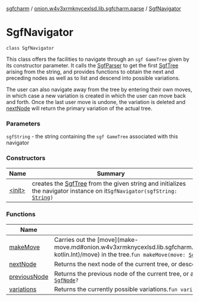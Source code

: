 [sgfcharm](../../index.md) / [onion.w4v3xrmknycexlsd.lib.sgfcharm.parse](../index.md) / [SgfNavigator](./index.md)

# SgfNavigator

`class SgfNavigator`

This class offers the facilities to navigate through an `sgf GameTree` given by its constructor parameter.
It calls the [SgfParser](../-sgf-parser/index.md) to get the first [SgfTree](../-sgf-tree/index.md) arising from the string, and provides
functions to obtain the next and preceding nodes as well as to list and descend into possible
variations.

The user can also navigate away from the tree by entering their own moves, in which case a new
variation is created in which the user can move back and forth. Once the last user move is undone,
the variation is deleted and [nextNode](next-node.md) will return the primary variation of the actual tree.

### Parameters

`sgfString` - the string containing the `sgf GameTree` associated with this navigator

### Constructors

| Name | Summary |
|---|---|
| [&lt;init&gt;](-init-.md) | creates the [SgfTree](../-sgf-tree/index.md) from the given string and initializes the navigator instance on it`SgfNavigator(sgfString: `[`String`](https://kotlinlang.org/api/latest/jvm/stdlib/kotlin/-string/index.html)`)` |

### Functions

| Name | Summary |
|---|---|
| [makeMove](make-move.md) | Carries out the [move](make-move.md#onion.w4v3xrmknycexlsd.lib.sgfcharm.parse.SgfNavigator$makeMove(onion.w4v3xrmknycexlsd.lib.sgfcharm.parse.SgfProperty((onion.w4v3xrmknycexlsd.lib.sgfcharm.parse.SgfType.Move)), kotlin.Int)/move) in the tree.`fun makeMove(move: `[`SgfProperty`](../-sgf-property/index.md)`<Move>, variationNumber: `[`Int`](https://kotlinlang.org/api/latest/jvm/stdlib/kotlin/-int/index.html)`? = null): `[`SgfNode`](../-sgf-node.md)`?` |
| [nextNode](next-node.md) | Returns the next node of the current tree, or descends into the first variation if no next node exists in the current sequence, or returns null if already at the last node of the tree.`fun nextNode(): `[`SgfNode`](../-sgf-node.md)`?` |
| [previousNode](previous-node.md) | Returns the previous node of the current tree, or ascends to the parent tree if no previous node exists in the current sequence, or returns null if already at the root node of the tree.`fun previousNode(): `[`SgfNode`](../-sgf-node.md)`?` |
| [variations](variations.md) | Returns the currently possible variations.`fun variations(successors: `[`Boolean`](https://kotlinlang.org/api/latest/jvm/stdlib/kotlin/-boolean/index.html)` = true): `[`List`](https://kotlinlang.org/api/latest/jvm/stdlib/kotlin.collections/-list/index.html)`<Move?>` |

